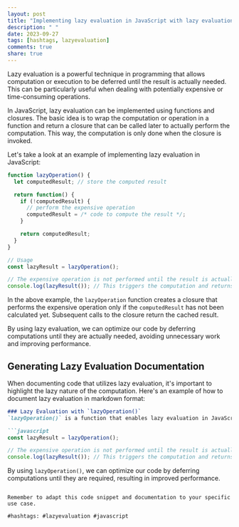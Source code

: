 ```yaml
---
layout: post
title: "Implementing lazy evaluation in JavaScript with lazy evaluation documentation generation"
description: " "
date: 2023-09-27
tags: [hashtags, lazyevaluation]
comments: true
share: true
---
```


Lazy evaluation is a powerful technique in programming that allows computation or execution to be deferred until the result is actually needed. This can be particularly useful when dealing with potentially expensive or time-consuming operations.

In JavaScript, lazy evaluation can be implemented using functions and closures. The basic idea is to wrap the computation or operation in a function and return a closure that can be called later to actually perform the computation. This way, the computation is only done when the closure is invoked.

Let's take a look at an example of implementing lazy evaluation in JavaScript:

```javascript
function lazyOperation() {
  let computedResult; // store the computed result

  return function() {
    if (!computedResult) {
      // perform the expensive operation
      computedResult = /* code to compute the result */;
    }

    return computedResult;
  }
}

// Usage
const lazyResult = lazyOperation();

// The expensive operation is not performed until the result is actually needed
console.log(lazyResult()); // This triggers the computation and returns the result
```

In the above example, the `lazyOperation` function creates a closure that performs the expensive operation only if the `computedResult` has not been calculated yet. Subsequent calls to the closure return the cached result.

By using lazy evaluation, we can optimize our code by deferring computations until they are actually needed, avoiding unnecessary work and improving performance.

## Generating Lazy Evaluation Documentation

When documenting code that utilizes lazy evaluation, it's important to highlight the lazy nature of the computation. Here's an example of how to document lazy evaluation in markdown format:

```markdown
### Lazy Evaluation with `lazyOperation()`
`lazyOperation()` is a function that enables lazy evaluation in JavaScript. It returns a closure that performs a computation only when invoked. Here's how to use it:

```javascript
const lazyResult = lazyOperation();

// The expensive operation is not performed until the result is actually needed
console.log(lazyResult()); // This triggers the computation and returns the result
```

By using `lazyOperation()`, we can optimize our code by deferring computations until they are required, resulting in improved performance.
```

Remember to adapt this code snippet and documentation to your specific use case.

#hashtags: #lazyevaluation #javascript